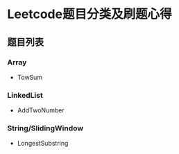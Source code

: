 # Leetcode题目分类及刷题心得


## 题目列表

### Array

+ TowSum

### LinkedList

+ AddTwoNumber

### String/SlidingWindow

+ LongestSubstring
